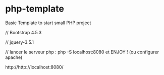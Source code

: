 # php-template
Basic Template to start small PHP project

// Bootstrap 4.5.3

// jquery-3.5.1

// lancer le serveur php : php -S localhost:8080 et ENJOY ! (ou configurer apache)



http://http://localhost:8080/
